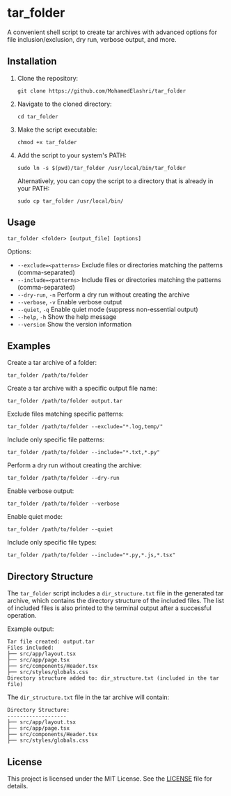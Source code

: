 # tar_folder

A convenient shell script to create tar archives with advanced options for file inclusion/exclusion, dry run, verbose output, and more.

## Installation

1. Clone the repository:
   ```
   git clone https://github.com/MohamedElashri/tar_folder
   ```
2. Navigate to the cloned directory:
   ```
   cd tar_folder
   ```
3. Make the script executable:
   ```
   chmod +x tar_folder
   ```
4. Add the script to your system's PATH:
   ```
   sudo ln -s $(pwd)/tar_folder /usr/local/bin/tar_folder
   ```
   Alternatively, you can copy the script to a directory that is already in your PATH:
   ```
   sudo cp tar_folder /usr/local/bin/
   ```

## Usage

```
tar_folder <folder> [output_file] [options]
```

Options:
  - `--exclude=<patterns>`    Exclude files or directories matching the patterns (comma-separated)
  - `--include=<patterns>`    Include files or directories matching the patterns (comma-separated)
  - `--dry-run`, `-n`         Perform a dry run without creating the archive
  - `--verbose`, `-v`         Enable verbose output
  - `--quiet`, `-q`           Enable quiet mode (suppress non-essential output)
  - `--help`, `-h`            Show the help message
  - `--version`               Show the version information

## Examples

Create a tar archive of a folder:
```
tar_folder /path/to/folder
```

Create a tar archive with a specific output file name:
```
tar_folder /path/to/folder output.tar
```

Exclude files matching specific patterns:
```
tar_folder /path/to/folder --exclude="*.log,temp/"
```

Include only specific file patterns:
```
tar_folder /path/to/folder --include="*.txt,*.py"
```

Perform a dry run without creating the archive:
```
tar_folder /path/to/folder --dry-run
```

Enable verbose output:
```
tar_folder /path/to/folder --verbose
```

Enable quiet mode:
```
tar_folder /path/to/folder --quiet
```

Include only specific file types:
```
tar_folder /path/to/folder --include="*.py,*.js,*.tsx"
```

## Directory Structure

The `tar_folder` script includes a `dir_structure.txt` file in the generated tar archive, which contains the directory structure of the included files. The list of included files is also printed to the terminal output after a successful operation.

Example output:
```
Tar file created: output.tar
Files included:
├── src/app/layout.tsx
├── src/app/page.tsx
├── src/components/Header.tsx
├── src/styles/globals.css
Directory structure added to: dir_structure.txt (included in the tar file)
```

The `dir_structure.txt` file in the tar archive will contain:
```
Directory Structure:
-------------------
├── src/app/layout.tsx
├── src/app/page.tsx
├── src/components/Header.tsx
├── src/styles/globals.css
```

## License

This project is licensed under the MIT License. See the [LICENSE](LICENSE) file for details.


